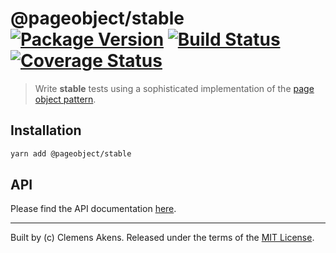 # @pageobject/stable [![Package Version][badge-npm-image]][badge-npm-link] [![Build Status][badge-travis-image]][badge-travis-link] [![Coverage Status][badge-coveralls-image]][badge-coveralls-link]

> Write **stable** tests using a sophisticated implementation of the [page object pattern][external-pageobject].

## Installation

```sh
yarn add @pageobject/stable
```

## API

Please find the API documentation [here][internal-api-stable].

---

Built by (c) Clemens Akens. Released under the terms of the [MIT License][internal-license].

[badge-coveralls-image]: https://coveralls.io/repos/github/clebert/pageobject/badge.svg?branch=master
[badge-coveralls-link]: https://coveralls.io/github/clebert/pageobject?branch=master
[badge-npm-image]: https://img.shields.io/npm/v/@pageobject/stable.svg
[badge-npm-link]: https://yarnpkg.com/en/package/@pageobject/stable
[badge-travis-image]: https://travis-ci.org/clebert/pageobject.svg?branch=master
[badge-travis-link]: https://travis-ci.org/clebert/pageobject
[internal-api-stable]: https://pageobject.js.org/api/stable/
[internal-license]: https://github.com/clebert/pageobject/blob/master/LICENSE
[external-pageobject]: https://martinfowler.com/bliki/PageObject.html
